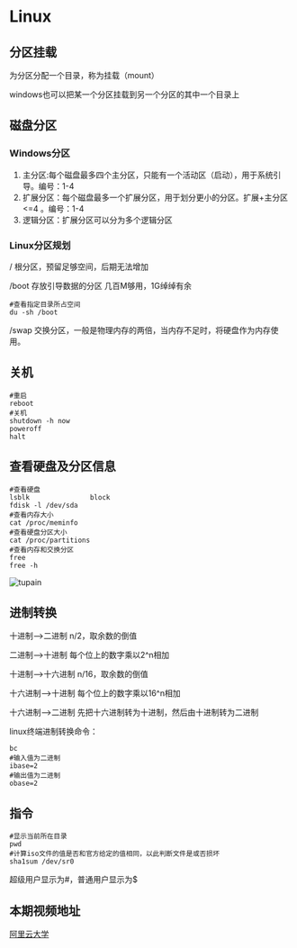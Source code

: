 # Linux

## 分区挂载

为分区分配一个目录，称为挂载（mount）

windows也可以把某一个分区挂载到另一个分区的其中一个目录上

## 磁盘分区

### Windows分区

1. 主分区:每个磁盘最多四个主分区，只能有一个活动区（启动），用于系统引导。编号：1-4
2. 扩展分区：每个磁盘最多一个扩展分区，用于划分更小的分区。扩展+主分区<=4 。编号：1-4
3. 逻辑分区：扩展分区可以分为多个逻辑分区

### Linux分区规划

/	根分区，预留足够空间，后期无法增加

/boot	存放引导数据的分区	几百M够用，1G绰绰有余

~~~ shell
#查看指定目录所占空间
du -sh /boot	
~~~

/swap	交换分区，一般是物理内存的两倍，当内存不足时，将硬盘作为内存使用。

## 关机

~~~shell
#重启
reboot
#关机
shutdown -h now
poweroff
halt
~~~

## 查看硬盘及分区信息
~~~ shell
#查看硬盘
lsblk 				block
fdisk -l /dev/sda
#查看内存大小
cat /proc/meminfo
#查看硬盘分区大小
cat /proc/partitions
#查看内存和交换分区
free
free -h
~~~

![tupain](https://raw.githubusercontent.com/haospring/springPic/main/img/Snipaste_2020-10-06_10-20-52.jpg)
## 进制转换

十进制——>二进制		n/2，取余数的倒值

二进制——>十进制		每个位上的数字乘以2^n相加

十进制——>十六进制	n/16，取余数的倒值

十六进制——>十进制	每个位上的数字乘以16^n相加

十六进制——>二进制	先把十六进制转为十进制，然后由十进制转为二进制

linux终端进制转换命令：

~~~shell
bc
#输入值为二进制
ibase=2
#输出值为二进制
obase=2
~~~

## 指令

~~~shell
#显示当前所在目录
pwd
#计算iso文件的值是否和官方给定的值相同，以此判断文件是或否损坏
sha1sum /dev/sr0
~~~

超级用户显示为#，普通用户显示为$

## 本期视频地址

[阿里云大学](https://edu.aliyun.com/lesson_1725_13992?spm=5176.10731542.0.0.6e4f1860D1zQEf#_13992)





​	
